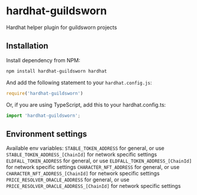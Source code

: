 # hardhat-guildsworn

Hardhat helper plugin for guildsworn projects


## Installation

Install dependency from NPM:

```bash
npm install hardhat-guildsworn hardhat
```

And add the following statement to your `hardhat.config.js`:

```js
require('hardhat-guildsworn')
```

Or, if you are using TypeScript, add this to your hardhat.config.ts:

```ts
import 'hardhat-guildsworn';
```

## Environment settings

Available env variables:
`STABLE_TOKEN_ADDRESS` for general, or use `STABLE_TOKEN_ADDRESS_[ChainId]` for network specific settings
`ELDFALL_TOKEN_ADDRESS` for general, or use `ELDFALL_TOKEN_ADDRESS_[ChainId]` for network specific settings
`CHARACTER_NFT_ADDRESS` for general, or use `CHARACTER_NFT_ADDRESS_[ChainId]` for network specific settings
`PRICE_RESOLVER_ORACLE_ADDRESS` for general, or use `PRICE_RESOLVER_ORACLE_ADDRESS_[ChainId]` for network specific settings